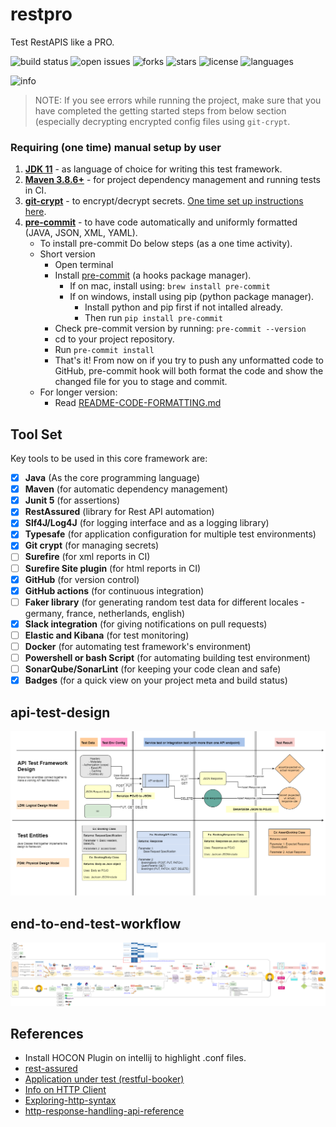 # restpro

Test RestAPIS like a PRO.

![build status](https://img.shields.io/github/actions/workflow/status/pramodkumaryadav/restpro/trigger-tests-on-pull-request.yml?logo=GitHub)
![open issues](https://img.shields.io/github/issues/PramodKumarYadav/restpro)
![forks](https://img.shields.io/github/forks/PramodKumarYadav/restpro)
![stars](https://img.shields.io/github/stars/PramodKumarYadav/restpro)
![license](https://img.shields.io/github/license/PramodKumarYadav/restpro?style=flat-square)
![languages](https://img.shields.io/github/languages/count/pramodkumaryadav/restpro)

![info](https://img.shields.io/static/v1?label=with-love&message=from-power-tester&color=blue?style=plastic&logo=appveyor)

> NOTE: If you see errors while running the project, make sure that you have 
> completed the getting started steps from below section (especially decrypting 
> encrypted config files using `git-crypt`.

### Requiring (one time) manual setup by user

1. [**JDK 11**](https://www.oracle.com/java/technologies/javase/jdk11-archive-downloads.html) - as language of choice for writing this test framework.
2. [**Maven 3.8.6+**](https://maven.apache.org/) - for project dependency management and running tests in CI.
3. [**git-crypt**](https://dev.to/heroku/how-to-manage-your-secrets-with-git-crypt-56ih) - to encrypt/decrypt secrets. [One time set up instructions here](docs/README-GIT-CRYPT.md).
4. [**pre-commit**](https://pre-commit.com/) - to have code automatically and uniformly formatted (JAVA, JSON, XML, YAML).
    - To install pre-commit Do below steps (as a one time activity).
    - Short version
        - Open terminal
        - Install [pre-commit](https://pre-commit.com/) (a hooks package manager).
            - If on mac, install using: `brew install pre-commit`
            - If on windows, install using pip (python package manager).
                - Install python and pip first if not intalled already.
                - Then run `pip install pre-commit`
        - Check pre-commit version by running: `pre-commit --version`
        - cd to your project repository.
        - Run `pre-commit install`
        - That's it! From now on if you try to push any unformatted code to GitHub, pre-commit hook will both format the code
          and show the changed file for you to stage and commit.
    - For longer version:
        - Read [README-CODE-FORMATTING.md](./README-CODE-FORMATTING.md)

## Tool Set

Key tools to be used in this core framework are:

- [x] **Java** (As the core programming language)
- [x] **Maven** (for automatic dependency management)
- [x] **Junit 5** (for assertions)
- [x] **RestAssured**  (library for Rest API automation)
- [x] **Slf4J/Log4J** (for logging interface and as a logging library)
- [x] **Typesafe** (for application configuration for multiple test environments)
- [x] **Git crypt** (for managing secrets)
- [ ] **Surefire** (for xml reports in CI)
- [ ] **Surefire Site plugin** (for html reports in CI)
- [x] **GitHub** (for version control)
- [x] **GitHub actions** (for continuous integration)
- [ ] **Faker library** (for generating random test data for different locales - germany, france, netherlands, english)
- [x] **Slack integration** (for giving notifications on pull requests)
- [ ] **Elastic and Kibana** (for test monitoring)
- [ ] **Docker** (for automating test framework's environment)
- [ ] **Powershell or bash Script** (for automating building test environment)
- [ ] **SonarQube/SonarLint** (for keeping your code clean and safe)
- [x] **Badges** (for a quick view on your project meta and build status)

## api-test-design

![api-test-design](./images/api-test-framework-design.png)

## end-to-end-test-workflow

![end-to-end-test-workflow](./images/end-to-end-test-workflow.png)

## References

- Install HOCON Plugin on intellij to highlight .conf files.
- [rest-assured](https://rest-assured.io/)
- [Application under test (restful-booker)](https://restful-booker.herokuapp.com/apidoc/index.html)
- [Info on HTTP Client](https://www.jetbrains.com/help/idea/http-client-in-product-code-editor.html)
- [Exploring-http-syntax](https://www.jetbrains.com/help/idea/exploring-http-syntax.html)
- [http-response-handling-api-reference](https://www.jetbrains.com/help/idea/http-response-handling-api-reference.html)